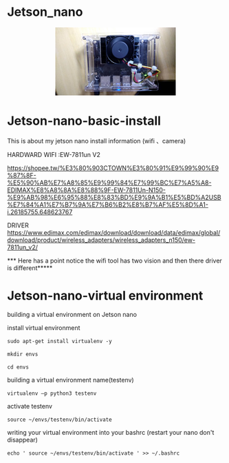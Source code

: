 # Jetson_nano

<p align="center">
  <img src="https://github.com/hsiehchungting/Jetson-nano/blob/master/jetson nano.jpg" width="280">
</p>

# Jetson-nano-basic-install
This is about my jetson nano install information (wifi 、camera)

HARDWARD
WIFI :EW-7811un V2

https://shopee.tw/%E3%80%903CTOWN%E3%80%91%E9%99%90%E9%87%8F-%E5%90%AB%E7%A8%85%E9%99%84%E7%99%BC%E7%A5%A8-EDIMAX%E8%A8%8A%E8%88%9F-EW-7811Un-N150-%E9%AB%98%E6%95%88%E8%83%BD%E9%9A%B1%E5%BD%A2USB%E7%84%A1%E7%B7%9A%E7%B6%B2%E8%B7%AF%E5%8D%A1-i.26185755.648623767

DRIVER
https://www.edimax.com/edimax/download/download/data/edimax/global/download/product/wireless_adapters/wireless_adapters_n150/ew-7811un_v2/

*** Here has a point notice the wifi tool has two vision and then there driver is different*****


# Jetson-nano-virtual environment

building a virtual environment on Jetson nano


install virtual environment
```
sudo apt-get install virtualenv -y
```

```
mkdir envs
```

```
cd envs
```
building a virtual environment name(testenv)
```
virtualenv –p python3 testenv
```
activate testenv
```
source ~/envs/testenv/bin/activate
```
writing your virtual environment into your bashrc (restart your nano don't disappear)
``` 
echo ' source ~/envs/testenv/bin/activate ' >> ~/.bashrc
```

